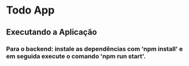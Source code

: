 # Todo App

## Executando a Aplicação

### Para o backend: instale as dependências com 'npm install' e em seguida execute o comando 'npm run start'.
###

